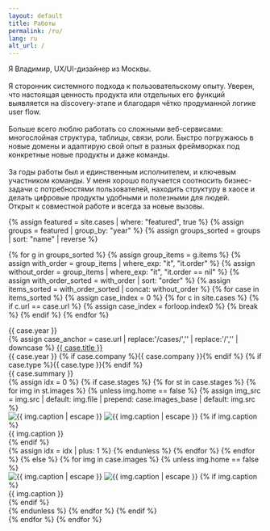 ```yaml
---
layout: default
title: Работы
permalink: /ru/
lang: ru
alt_url: /
---
```


<div class="container">
  <div class="intro-hero">
    <p id="intro-line" class="intro-line">
    Я Владимир, UX/UI-дизайнер из Москвы.<br><br>
    Я сторонник системного подхода к пользовательскому опыту. Уверен, что настоящая ценность продукта или отдельных его функций выявляется на discovery-этапе и благодаря чётко продуманной логике user flow.<br><br>
    Больше всего люблю работать со сложными веб-сервисами: многослойная структура, таблицы, связи, роли. Быстро погружаюсь в новые домены и адаптирую свой опыт в разных фреймворках под конкретные новые продукты и даже команды.<br><br>
    За годы работы был и единственным исполнителем, и ключевым участником команды. У меня хорошо получается соотносить бизнес-задачи с потребностями пользователей, находить структуру в хаосе и делать цифровые продукты удобными и полезными для людей.<br>Открыт к совместной работе и всегда за новые вызовы.</p>
    <!-- Градиентный разделитель -->
    <div class="intro-divider"></div>
  </div>
</div>

<!-- Главные кейсы -->
<div class="featured-cases">
  {% assign featured = site.cases | where: "featured", true %}
  {% assign groups = featured | group_by: "year" %}
  {% assign groups_sorted = groups | sort: "name" | reverse %}

  {% for g in groups_sorted %}
    {% assign group_items = g.items %}
    {% assign with_order = group_items | where_exp: "it", "it.order" %}
    {% assign without_order = group_items | where_exp: "it", "it.order == nil" %}
    {% assign with_order_sorted = with_order | sort: "order" %}
    {% assign items_sorted = with_order_sorted | concat: without_order %}
    {% for case in items_sorted %}
      {% assign case_index = 0 %}
      {% for c in site.cases %}
        {% if c.url == case.url %}
          {% assign case_index = forloop.index0 %}
          {% break %}
        {% endif %}
      {% endfor %}
      <div class="case-block">
        <div class="case-year-rail">{{ case.year }}</div>
        <div class="case-meta2">
          <div class="case-title-row">
            {% assign case_anchor = case.url | replace:'/cases/','' | replace:'/','' | downcase %}
            <a href="{{ site.baseurl }}/cases/#case-{{ case_anchor }}" class="case-title2">{{ case.title }}</a>
          </div>
          <!-- Мета: каждая часть в своем span; год для мобильной версии -->
          <div class="case-meta2-inline">
            <span class="case-year-inline">{{ case.year }}</span>
            {% if case.company %}<span class="case-company">{{ case.company }}</span>{% endif %}
            {% if case.type %}<span class="case-type">{{ case.type }}</span>{% endif %}
          </div>
          <div class="case-summary2">{{ case.summary }}</div>
        </div>
        <div class="case-gallery">
          {% assign idx = 0 %}
          {% if case.stages %}
            {% for st in case.stages %}
              {% for img in st.images %}
                {% unless img.home == false %}
                  {% assign img_src = img.src | default: img.file | prepend: case.images_base | default: img.src %}
                  <div class="case-gallery-item">
                    <img
                      class="case-thumb2 lazy-img"
                      data-src="{{ site.baseurl }}{{ img_src }}"
                      alt="{{ img.caption | escape }}"
                      decoding="async"
                      onclick="openHomeGallery({{ case_index }}, {{ idx }})">
                    <noscript><img src="{{ site.baseurl }}{{ img_src }}" alt="{{ img.caption | escape }}"></noscript>
                    {% if img.caption %}<div class="case-thumb-caption">{{ img.caption }}</div>{% endif %}
                  </div>
                  {% assign idx = idx | plus: 1 %}
                {% endunless %}
              {% endfor %}
            {% endfor %}
          {% else %}
            {% for img in case.images %}
              {% unless img.home == false %}
                <div class="case-gallery-item">
                  <img
                    class="case-thumb2 lazy-img"
                    data-src="{{ site.baseurl }}{{ img_src }}"
                    alt="{{ img.caption | escape }}"
                    decoding="async"
                    onclick="openHomeGallery({{ case_index }}, {{ forloop.index0 }})">
                  <noscript><img src="{{ site.baseurl }}{{ img_src }}" alt="{{ img.caption | escape }}"></noscript>
                  {% if img.caption %}<div class="case-thumb-caption">{{ img.caption }}</div>{% endif %}
                </div>
              {% endunless %}
            {% endfor %}
          {% endif %}
        </div>
      </div>
    {% endfor %}
  {% endfor %}
</div>
<script>
(function(){
  var h = new Date().getHours();
  var greet = (h < 5)  ? 'Доброй ночи'
            : (h < 12) ? 'Доброго утра'
            : (h < 18) ? 'Привет'
            :            'Хорошего вечера';

  var el = document.getElementById('intro-line');
  if (!el) return;
  var text = el.innerHTML;
  el.innerHTML = '<span class="greet">'+greet+'</span> 🖖 ' + text;
})();
</script>
